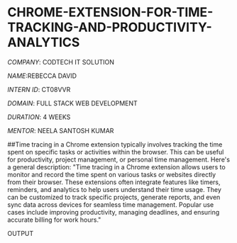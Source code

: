 # CHROME-EXTENSION-FOR-TIME-TRACKING-AND-PRODUCTIVITY-ANALYTICS

*COMPANY*: CODTECH IT SOLUTION

*NAME*:REBECCA DAVID

*INTERN ID*: CT08VVR

*DOMAIN*: FULL STACK WEB DEVELOPMENT

*DURATION*: 4 WEEKS

*MENTOR*: NEELA SANTOSH KUMAR

##Time tracing in a Chrome extension typically involves tracking the time spent on specific tasks or activities within the browser. This can be useful for productivity, project management, or personal time management. Here's a general description:
"Time tracing in a Chrome extension allows users to monitor and record the time spent on various tasks or websites directly from their browser. These extensions often integrate features like timers, reminders, and analytics to help users understand their time usage. They can be customized to track specific projects, generate reports, and even sync data across devices for seamless time management. Popular use cases include improving productivity, managing deadlines, and ensuring accurate billing for work hours."

OUTPUT
